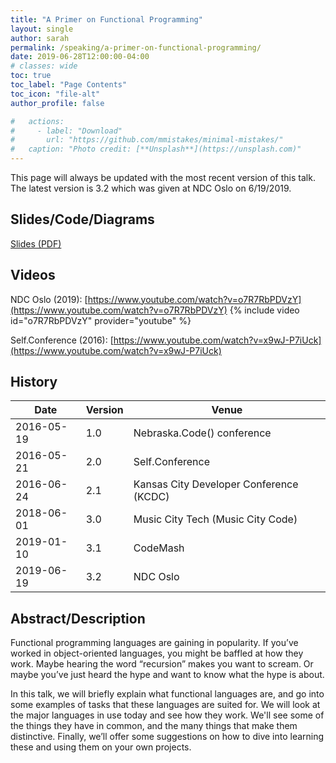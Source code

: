 ```yaml
---
title: "A Primer on Functional Programming"
layout: single
author: sarah
permalink: /speaking/a-primer-on-functional-programming/
date: 2019-06-28T12:00:00-04:00
# classes: wide
toc: true
toc_label: "Page Contents"
toc_icon: "file-alt"
author_profile: false

#   actions:
#     - label: "Download"
#       url: "https://github.com/mmistakes/minimal-mistakes/"
#   caption: "Photo credit: [**Unsplash**](https://unsplash.com)"
---
```


This page will always be updated with the most recent version of this talk. 
The latest version is 3.2 which was given at NDC Oslo on 6/19/2019.

## Slides/Code/Diagrams

[Slides (PDF)](https://github.com/geekygirlsarah/talk-a_primer_on_functional_programming/raw/master/A%20Primer%20on%20Functional%20Programming.pdf)

## Videos

NDC Oslo (2019): [https://www.youtube.com/watch?v=o7R7RbPDVzY](https://www.youtube.com/watch?v=o7R7RbPDVzY)
{% include video id="o7R7RbPDVzY" provider="youtube" %}

Self.Conference (2016):  [https://www.youtube.com/watch?v=x9wJ-P7iUck](https://www.youtube.com/watch?v=x9wJ-P7iUck)

## History

Date | Version | Venue
-----|---------|------
2016-05-19 | 1.0 | Nebraska.Code() conference
2016-05-21 | 2.0 | Self.Conference
2016-06-24 | 2.1 | Kansas City Developer Conference (KCDC)
2018-06-01 | 3.0 | Music City Tech (Music City Code)
2019-01-10 | 3.1 | CodeMash
2019-06-19 | 3.2 | NDC Oslo

## Abstract/Description

Functional programming languages are gaining in popularity. If you’ve worked in object-oriented languages, you might be 
baffled at how they work. Maybe hearing the word “recursion” makes you want to scream. Or maybe you’ve just heard the 
hype and want to know what the hype is about.

In this talk, we will briefly explain what functional languages are, and go into some examples of tasks that these 
languages are suited for. We will look at the major languages in use today and see how they work. We'll see some of the 
things they have in common, and the many things that make them distinctive. Finally, we’ll offer some suggestions on 
how to dive into learning these and using them on your own projects.

<!-- ## Talk Outline

...

## Transcript

...

-->